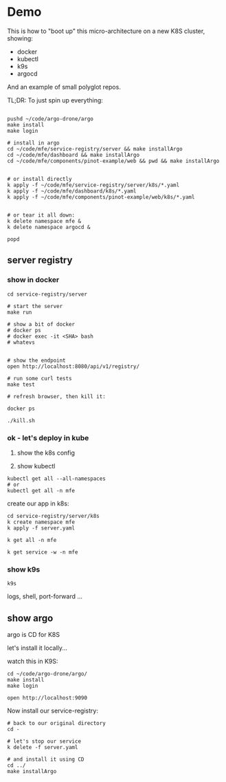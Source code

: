 # Demo

This is how to "boot up" this micro-architecture on a new K8S cluster, showing:
 * docker
 * kubectl
 * k9s
 * argocd

And an example of small polyglot repos.

TL;DR: To just spin up everything:
```

pushd ~/code/argo-drone/argo
make install
make login

# install in argo
cd ~/code/mfe/service-registry/server && make installArgo
cd ~/code/mfe/dashboard && make installArgo
cd ~/code/mfe/components/pinot-example/web && pwd && make installArgo


# or install directly
k apply -f ~/code/mfe/service-registry/server/k8s/*.yaml
k apply -f ~/code/mfe/dashboard/k8s/*.yaml
k apply -f ~/code/mfe/components/pinot-example/web/k8s/*.yaml


# or tear it all down:
k delete namespace mfe & 
k delete namespace argocd &

popd
```

## server registry

### show in docker

```
cd service-registry/server

# start the server
make run

# show a bit of docker
# docker ps
# docker exec -it <SHA> bash
# whatevs


# show the endpoint
open http://localhost:8080/api/v1/registry/

# run some curl tests
make test

# refresh browser, then kill it:

docker ps

./kill.sh
```

### ok - let's deploy in kube

1. show the k8s config

2. show kubectl

```
kubectl get all --all-namespaces
# or 
kubectl get all -n mfe
```

create our app in k8s:

```
cd service-registry/server/k8s 
k create namespace mfe
k apply -f server.yaml

k get all -n mfe 

k get service -w -n mfe 

```

### show k9s
```
k9s
```

logs, shell, port-forward ...

## show argo

argo is CD for K8S


let's install it locally...

watch this in K9S:

```
cd ~/code/argo-drone/argo/
make install
make login

open http://localhost:9090
```

Now install our service-registry:

```
# back to our original directory
cd - 

# let's stop our service
k delete -f server.yaml

# and install it using CD
cd ../
make installArgo
```
